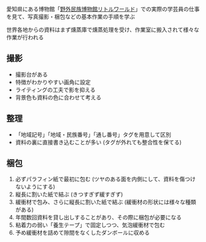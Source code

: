 愛知県にある博物館「[野外民族博物館リトルワールド](https://www.littleworld.jp/)」での実際の学芸員の仕事を見て、写真撮影・梱包などの基本作業の手順を学ぶ

世界各地からの資料はまず燻蒸庫で燻蒸処理を受け、作業室に搬入されて様々な作業が行われる

## 撮影

- 撮影台がある
- 特徴がわかりやすい画角に設定
- ライティングの工夫で影を抑える
- 背景色も資料の色に合わせて考える

## 整理

- 「地域記号」「地域・民族番号」「通し番号」タグを用意して区別
- 資料の裏に直接書き込むことが多い (タグが外れても整合性を保てる)

## 梱包

1. 必ずパラフィン紙で最初に包む (ツヤのある面を内側にして、資料を傷つけないようにする)
2. 縦長に割いた紙で結ぶ (きつすぎず緩すぎず)
3. 緩衝材で包み、さらに縦長に割いた紙で結ぶ (緩衝材の形状には様々な種類がある)
4. 年間数回資料を貸し出しすることがあり、その際に梱包が必要になる
5. 粘着力の弱い「養生テープ」で固定しつつ、気泡緩衝材で包む
6. 予め緩衝材を詰めて隙間をなくしたダンボールに収める